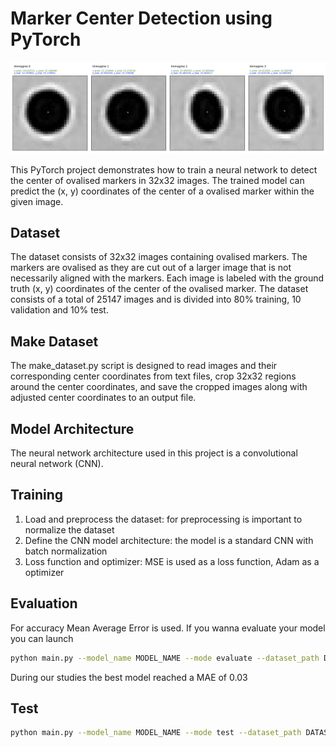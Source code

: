# Marker Center Detection using PyTorch
![Results](Figure_1.png)

This PyTorch project demonstrates how to train a neural network to detect the center of ovalised markers in 32x32 images. The trained model can predict the (x, y) coordinates of the center of a ovalised marker within the given image.

## Dataset

The dataset consists of 32x32 images containing ovalised markers. The markers are ovalised as they are cut out of a larger image that is not necessarily aligned with the markers.
Each image is labeled with the ground truth (x, y) coordinates of the center of the ovalised marker.
The dataset consists of a total of 25147 images and is divided into 80% training, 10 validation and 10% test. 

## Make Dataset

The make_dataset.py script is designed to read images and their corresponding center coordinates from text files, crop 32x32 regions around the center coordinates, and save the cropped images along with adjusted center coordinates to an output file.

## Model Architecture

The neural network architecture used in this project is a convolutional neural network (CNN).

## Training

1. Load and preprocess the dataset: for preprocessing is important to normalize the dataset
2. Define the CNN model architecture: the model is a standard CNN with batch normalization
3. Loss function and optimizer: MSE is used as a loss function, Adam as a optimizer

## Evaluation

For accuracy Mean Average Error is used.
If you wanna evaluate your model you can launch
```bash
python main.py --model_name MODEL_NAME --mode evaluate --dataset_path DATASET_PATH --annotations_file ANNOTATIONS_FILE
```
During our studies the best model reached a MAE of 0.03

## Test

```bash
python main.py --model_name MODEL_NAME --mode test --dataset_path DATASET_PATH --annotations_file ANNOTATIONS_FILE
```

